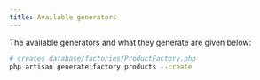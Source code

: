 ```yaml
---
title: Available generators
---
```


The available generators and what they generate are given below:

```bash
# creates database/factories/ProductFactory.php
php artisan generate:factory products --create
```
